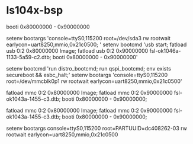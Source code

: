 # ls104x-bsp


booti 0x80000000 - 0x90000000


setenv bootargs 'console=ttyS0,115200 root=/dev/sda3 rw rootwait earlycon=uart8250,mmio,0x21c0500; '
setenv bootcmd 'usb start; fatload usb 0:2 0x80000000 Image; fatload usb 0:2 0x90000000 fsl-ok1046a-1133-5a59-c2.dtb; booti 0x80000000 - 0x90000000'




setenv bootcmd 'run distro_bootcmd; run qspi_bootcmd; env exists secureboot && esbc_halt;'
setenv bootargs 'console=ttyS0,115200 root=/dev/mmcblk0p1 rw rootwait earlycon=uart8250,mmio,0x21c0500'



fatload mmc 0:2 0x80000000 Image; fatload mmc 0:2 0x90000000 fsl-ok1043a-1455-c3.dtb; booti 0x80000000 - 0x90000000;


fatload mmc 0:2 0x80000000 Image; fatload mmc 0:2 0x90000000 fsl-ok1043a-1455-c3.dtb; booti 0x80000000 - 0x90000000;

setenv bootargs console=ttyS0,115200 root=PARTUUID=dc408262-03 rw rootwait earlycon=uart8250,mmio,0x21c0500

